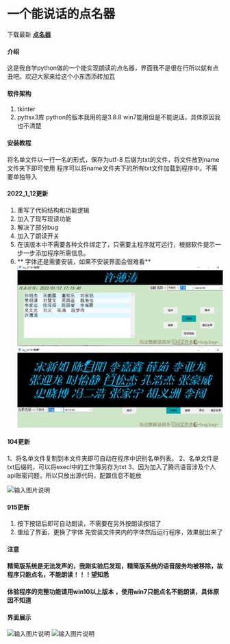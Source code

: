 # 一个能说话的点名器

下载最新    [ **点名器** ](https://gitee.com/haoda44/a-talking-roll-call/attach_files/943561/download/%E7%82%B9%E5%90%8D%E5%99%A8_by_%E8%AE%A1181%E9%AB%99%E8%BC%9D%E2%80%98%E2%80%99.7z)
#### 介绍
这是我自学python做的一个能实现朗读的点名器，界面我不是很在行所以就有点丑吧。欢迎大家来给这个小东西添砖加瓦

#### 软件架构
1.  tkinter
2.  pyttsx3库
python的版本我用的是3.8.8 win7能用但是不能说话，具体原因我也不清楚

#### 安装教程
将名单文件以一行一名的形式，保存为utf-8 后缀为txt的文件，将文件放到name文件夹下即可使用
程序可以将name文件夹下的所有txt文件加载到程序中。不需要单独导入


#### 2022_1_12更新
1. 重写了代码结构和功能逻辑
2. 加入了现写现读功能
3. 解决了部分bug
4. 加入了朗读开关
5. 在该版本中不需要各种文件绑定了，只需要主程序就可运行，根据软件提示一步一步添加程序所需信息。
6. ** 字体还是需要安装，如果不安装界面会很难看** 
![输入图片说明](main_app_2022.1.12/ui_1.png)
![输入图片说明](main_app_2022.1.12/ui_2.png)
#### 104更新
1、将名单文件复制到本文件夹即可自动在程序中识别名单列表。
2、名单文件是txt后缀的，可以将execl中的工作簿另存为txt
3、因为加入了腾讯语音涉及个人api账密问题，所以只放出源代码，配置信息不能放

![输入图片说明](https://images.gitee.com/uploads/images/2021/1004/014202_865273e7_5591477.jpeg "104.jpg")
#### 915更新
1.  按下按钮后即可自动朗读，不需要在另外按朗读按钮了
2.  重绘了界面，更换了字体
    先安装文件夹内的字体然后运行程序，效果就出来了

#### 注意

#### 精简版系统是无法发声的，我刚实验后发现，精简版系统的语音服务均被移除，故程序只能点名，不能朗读！！！望知悉
#### 体验程序的完整功能请用win10以上版本 ，使用win7只能点名不能朗读，具体原因不知道

#### 界面展示
![输入图片说明](https://images.gitee.com/uploads/images/2021/0807/141820_a29d0a95_5591477.png "界面.png")
![输入图片说明](https://images.gitee.com/uploads/images/2021/0807/141838_513f477a_5591477.png "效果.png")
